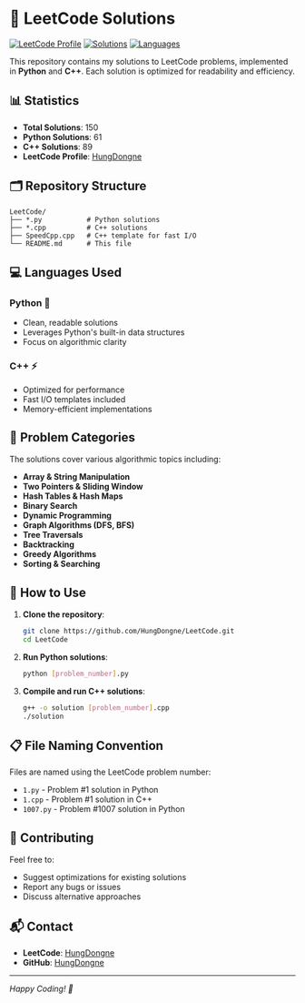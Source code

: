 # 🧩 LeetCode Solutions

[![LeetCode Profile](https://img.shields.io/badge/LeetCode-Profile-orange?style=flat-square&logo=leetcode)](https://leetcode.com/u/HungDongne/)
[![Solutions](https://img.shields.io/badge/Solutions-150-brightgreen?style=flat-square)]()
[![Languages](https://img.shields.io/badge/Languages-Python%20%7C%20C%2B%2B-blue?style=flat-square)]()

This repository contains my solutions to LeetCode problems, implemented in **Python** and **C++**. Each solution is optimized for readability and efficiency.

## 📊 Statistics

- **Total Solutions**: 150
- **Python Solutions**: 61
- **C++ Solutions**: 89
- **LeetCode Profile**: [HungDongne](https://leetcode.com/u/HungDongne/)

## 🗂️ Repository Structure

```
LeetCode/
├── *.py           # Python solutions
├── *.cpp          # C++ solutions
├── SpeedCpp.cpp   # C++ template for fast I/O
└── README.md      # This file
```

## 💻 Languages Used

### Python 🐍

- Clean, readable solutions
- Leverages Python's built-in data structures
- Focus on algorithmic clarity

### C++ ⚡

- Optimized for performance
- Fast I/O templates included
- Memory-efficient implementations

## 📝 Problem Categories

The solutions cover various algorithmic topics including:

- **Array & String Manipulation**
- **Two Pointers & Sliding Window**
- **Hash Tables & Hash Maps**
- **Binary Search**
- **Dynamic Programming**
- **Graph Algorithms (DFS, BFS)**
- **Tree Traversals**
- **Backtracking**
- **Greedy Algorithms**
- **Sorting & Searching**

## 🚀 How to Use

1. **Clone the repository**:

   ```bash
   git clone https://github.com/HungDongne/LeetCode.git
   cd LeetCode
   ```

2. **Run Python solutions**:

   ```bash
   python [problem_number].py
   ```

3. **Compile and run C++ solutions**:
   ```bash
   g++ -o solution [problem_number].cpp
   ./solution
   ```

## 📋 File Naming Convention

Files are named using the LeetCode problem number:

- `1.py` - Problem #1 solution in Python
- `1.cpp` - Problem #1 solution in C++
- `1007.py` - Problem #1007 solution in Python

## 🤝 Contributing

Feel free to:

- Suggest optimizations for existing solutions
- Report any bugs or issues
- Discuss alternative approaches

## 📬 Contact

- **LeetCode**: [HungDongne](https://leetcode.com/u/HungDongne/)
- **GitHub**: [HungDongne](https://github.com/HungDongne)

---

_Happy Coding! 🚀_
